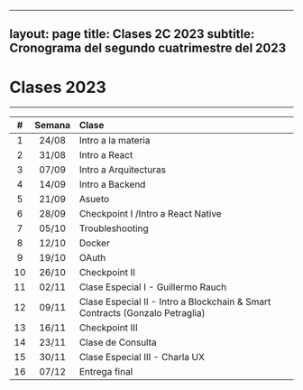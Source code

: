   ---
layout: page
title: Clases 2C 2023
subtitle: Cronograma del segundo cuatrimestre del 2023
---

# Clases 2023
___


| #  | Semana  | Clase  |
|:----------:|:-------------:|:------|
| 1 | 24/08 | Intro a la materia |
| 2 | 31/08 | Intro a React  |
| 3 | 07/09 |  Intro a Arquitecturas |
| 4 | 14/09 | Intro a Backend|
| 5 | 21/09 | Asueto  |
| 6 | 28/09 | Checkpoint I /Intro a React Native |
| 7 | 05/10 | Troubleshooting |
| 8 | 12/10 | Docker  |
| 9 | 19/10 | OAuth |
|10 | 26/10 | Checkpoint II |
|11 | 02/11 | Clase Especial I - Guillermo Rauch   |
|12 | 09/11 | Clase Especial II - Intro a Blockchain & Smart Contracts (Gonzalo Petraglia) |
|13 | 16/11 | Checkpoint III  |
|14 | 23/11 | Clase de Consulta    |
|15 | 30/11 | Clase Especial III - Charla UX |
|16 | 07/12 | Entrega final |
